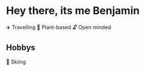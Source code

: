 # Hey there, its me Benjamin

✈️ Travelling 
:seedling: Plant-based
🔓 Open minded

## Hobbys

:ski: Skiing
